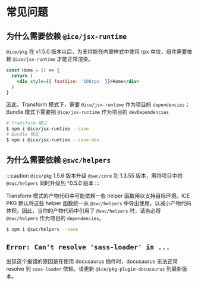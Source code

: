 # 常见问题

## 为什么需要依赖 `@ice/jsx-runtime`

`@ice/pkg` 在 v1.5.0 版本以后，为支持能在内联样式中使用 rpx 单位，组件需要依赖 `@ice/jsx-runtime` 才能正常渲染。

```jsx
const Home = () => {
  return (
    <div style={{ fontSize: '100rpx' }}>Home</div>
  )
}
```

因此，Transform 模式下，需要 `@ice/jsx-runtime` 作为项目的 `dependencies`；Bundle 模式下需要把 `@ice/jsx-runtime` 作为项目的 `devDependencies`

```bash
# Transform 模式
$ npm i @ice/jsx-runtime --save
# Bundle 模式
$ npm i @ice/jsx-runtime --save-dev
```

## 为什么需要依赖 `@swc/helpers`

:::caution
`@ice/pkg` 1.5.6 版本升级 `@swc/core` 到 1.3.55 版本，需将项目中的 `@swc/helpers` 同时升级到 ^0.5.0 版本
:::

Transform 模式的产物代码中可能依赖一些 helper 函数用以支持目标环境。ICE PKG 默认将这些 helper 函数统一从 `@swc/helpers` 中导出使用，以减小产物代码体积。因此，当你的产物代码中引用了 `@swc/helpers` 时，请务必将 `@swc/helpers` 作为项目的 `dependencies`。

```bash
$ npm i @swc/helpers --save
```

## `Error: Can't resolve 'sass-loader' in ...`

出现这个报错的原因是在使用 docusaurus 插件时，docusaurus 无法正常 resolve 到 `sass-loader` 依赖。请更新 `@ice/pkg-plugin-docusaurus` 到最新版本。
